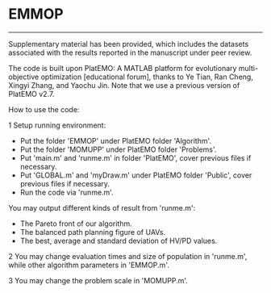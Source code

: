 # EMMOP

------
Supplementary material has been provided, which includes the datasets associated with the results reported in the manuscript under peer review.

The code is built upon PlatEMO: A MATLAB platform for evolutionary multi-objective optimization [educational forum], thanks to Ye Tian, Ran Cheng, Xingyi Zhang, and Yaochu Jin. Note that we use a previous version of PlatEMO v2.7.

How to use the code:

1 Setup running environment: 

- Put the folder 'EMMOP' under PlatEMO folder 'Algorithm'. 
- Put the folder 'MOMUPP' under PlatEMO folder 'Problems'.
- Put 'main.m' and 'runme.m' in folder 'PlatEMO', cover previous files if necessary.
- Put 'GLOBAL.m' and 'myDraw.m' under PlatEMO folder 'Public', cover previous files if necessary.
- Run the code via 'runme.m'.

 You may output different kinds of result from 'runme.m':

- The Pareto front of our algorithm.
- The balanced path planning figure of UAVs.
- The best, average and standard deviation of HV/PD values.

2 You may change evaluation times and size of population in 'runme.m', while other algorithm parameters in 'EMMOP.m'.

3 You may change the problem scale in 'MOMUPP.m'.
